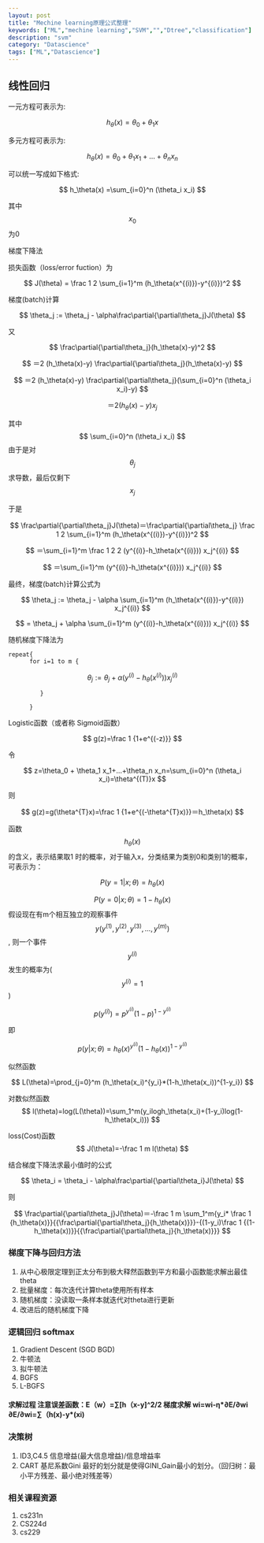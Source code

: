 ```yaml
---
layout: post
title: "Mechine learning原理公式整理"
keywords: ["ML","mechine learning","SVM","","Dtree","classification"]
description: "svm"
category: "Datascience"
tags: ["ML","Datascience"]
---
```


## 线性回归

一元方程可表示为:
  
$$ 
h_\theta(x)=\theta_0 + \theta_1 x
$$ 

多元方程可表示为:

$$ 
h_\theta(x)=\theta_0 + \theta_1 x_1+...+\theta_n x_n
$$ 

可以统一写成如下格式:

$$
h_\theta(x) =\sum_{i=0}^n (\theta_i x_i)
$$

其中$$x_0$$为0

梯度下降法

损失函数（loss/error fuction）为

$$
J(\theta) = \frac 1 2 \sum_{i=1}^m (h_\theta(x^{(i)})-y^{(i)})^2
$$

梯度(batch)计算

$$
\theta_j := \theta_j - \alpha\frac\partial{\partial\theta_j}J(\theta)
$$

又

$$
 \frac\partial{\partial\theta_j}(h_\theta(x)-y)^2
$$

$$
＝2  (h_\theta(x)-y) \frac\partial{\partial\theta_j}(h_\theta(x)-y)
$$

$$
＝2 (h_\theta(x)-y) \frac\partial{\partial\theta_j}(\sum_{i=0}^n (\theta_i x_i)-y)
$$
 
$$
＝2 (h_\theta(x)-y) x_j
$$

其中
$$
\sum_{i=0}^n (\theta_i x_i)
$$
由于是对
$$
\theta_j
$$
求导数，最后仅剩下
$$
x_j
$$

于是

$$
\frac\partial{\partial\theta_j}J(\theta)＝\frac\partial{\partial\theta_j} \frac 1 2 \sum_{i=1}^m (h_\theta(x^{(i)})-y^{(i)})^2
$$

$$
＝\sum_{i=1}^m \frac 1 2 2 (y^{(i)}-h_\theta(x^{(i)})) x_j^{(i)}
$$

$$
＝\sum_{i=1}^m  (y^{(i)}-h_\theta(x^{(i)})) x_j^{(i)}
$$

最终，梯度(batch)计算公式为

$$
\theta_j := \theta_j - \alpha \sum_{i=1}^m (h_\theta(x^{(i)})-y^{(i)}) x_j^{(i)}
$$

$$
= \theta_j + \alpha \sum_{i=1}^m (y^{(i)}-h_\theta(x^{(i)})) x_j^{(i)}
$$

随机梯度下降法为

```
repeat{
      for i=1 to m {
```      
$$
\theta_j := \theta_j + \alpha (y^{(i)}-h_\theta(x^{(i)})) x_j^{(i)}
$$    

```
         }
      
      }
```

Logistic函数（或者称 Sigmoid函数）

$$
g(z)=\frac 1 {1+e^{(-z)}}
$$

令

$$
z=\theta_0 + \theta_1 x_1+...+\theta_n x_n=\sum_{i=0}^n (\theta_i x_i)=\theta^{(T)}x
$$

则

$$
g(z)=g(\theta^{T}x)=\frac 1 {1+e^{(-\theta^{T}x)}}＝h_\theta(x)
$$

函数$$h_\theta(x)$$的含义，表示结果取1 时的概率，对于输入x，分类结果为类别0和类别1的概率，可表示为：

$$
P(y=1|x;\theta)=h_\theta(x)
$$

$$
P(y=0|x;\theta)=1-h_\theta(x)
$$
假设现在有m个相互独立的观察事件$$y(y^{(1)},y^{(2)},y^{(3)},...,y^{(m)})$$,  则一个事件$$y^{(i)}$$发生的概率为($$y^{(i)}=1$$)

$$
p(y^{(i)})=p^{y^{(i)}} {(1-p)}^{1-y^{(i)}}
$$

即

$$
p(y|x;\theta)=h_\theta(x)^{y^{(i)}}(1-h_\theta(x))^{1-y^{(i)}}
$$

似然函数

$$
L(\theta)=\prod_{j=0}^m (h_\theta(x_i)^{y_i}*(1-h_\theta(x_i))^{1-y_i})
$$

 对数似然函数
$$
l(\theta)=log(L(\theta))=\sum_1^m(y_ilogh_\theta(x_i)+(1-y_i)log(1-h_\theta(x_i)))
$$

loss(Cost)函数
$$
 J(\theta)=-\frac 1 m l(\theta)
$$

结合梯度下降法求最小值时的公式

$$
\theta_i = \theta_i - \alpha\frac\partial{\partial\theta_i}J(\theta)
$$

则

$$
\frac\partial{\partial\theta_j}J(\theta)＝-\frac 1 m \sum_1^m{y_i* \frac 1 {h_\theta(x)}}{{\frac\partial{\partial\theta_j}{h_\theta(x)}}}-{(1-y_i)\frac 1 {(1-h_\theta(x))}}{{\frac\partial{\partial\theta_j}{h_\theta(x)}}}
$$

### 梯度下降与回归方法

>
1. 从中心极限定理到正太分布到极大释然函数到平方和最小函数能求解出最佳theta
2. 批量梯度：每次迭代计算theta使用所有样本
3. 随机梯度：没读取一条样本就迭代对theta进行更新
4. 改进后的随机梯度下降



### 逻辑回归 softmax

>
1. Gradient Descent (SGD BGD)
2. 牛顿法
3. 拟牛顿法
4. BGFS
5. L-BGFS

#### 求解过程 注意误差函数：E（w）=∑[h（x-y]^2/2   梯度求解   wi=wi-η*∂E/∂wi  ∂E/∂wi=∑（h(x)-y*(xi)

### 决策树

>
1. ID3,C4.5  信息增益(最大信息增益)/信息增益率 
2. CART  基尼系数Gini 最好的划分就是使得GINI_Gain最小的划分。（回归树：最小平方残差、最小绝对残差等）



### 相关课程资源

>
1. cs231n
2. CS224d
3. cs229
